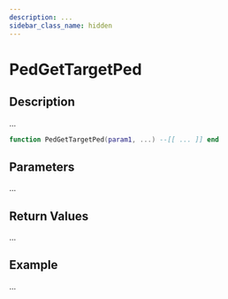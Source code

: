```yaml
---
description: ...
sidebar_class_name: hidden
---
```


# PedGetTargetPed

## Description

...

```lua
function PedGetTargetPed(param1, ...) --[[ ... ]] end
```

## Parameters

...

## Return Values

...

## Example

...

